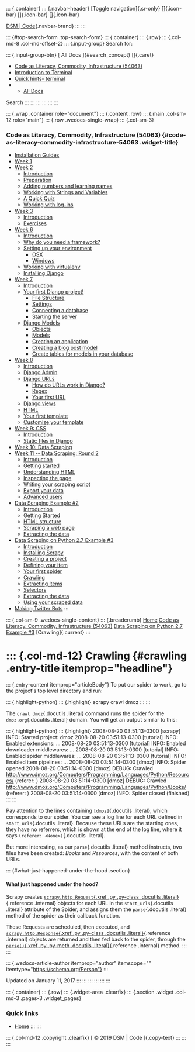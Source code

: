 ::: {.container}
::: {.navbar-header}
[Toggle navigation]{.sr-only} []{.icon-bar} []{.icon-bar} []{.icon-bar}

[DSM \| Code](../../../../index.html){.navbar-brand}
:::
:::

::: {#top-search-form .top-search-form}
::: {.container}
::: {.row}
::: {.col-md-8 .col-md-offset-2}
::: {.input-group}
Search for:

::: {.input-group-btn}
[ All Docs ]{#search_concept} []{.caret}

-   [Code as Literacy, Commodity, Infrastructure (54063)](index.html#4)
-   [Introduction to Terminal](index.html#208)
-   [Quick hints- terminal](index.html#219)
-   -   [All Docs](index.html#all)

Search
:::
:::
:::
:::
:::
:::

::: {.wrap .container role="document"}
::: {.content .row}
::: {.main .col-sm-12 role="main"}
::: {.row .wedocs-single-wrap}
::: {.col-sm-3}
### Code as Literacy, Commodity, Infrastructure (54063) {#code-as-literacy-commodity-infrastructure-54063 .widget-title}

-   [Installation Guides](../../installation-guides/index.html)
-   [Week 1](../../week-1/index.html)
-   [Week 2](../../django-week-1-2/index.html)
    -   [Introduction](../../django-week-1-2/index.html)
    -   [Preparation](../../django-week-1-2/introduction/index.html)
    -   [Adding numbers and learning
        names](../../django-week-1-2/learning-functions-and-terms/index.html)
    -   [Working with Strings and
        Variables](../../django-week-1-2/working-with-strings-and-variables/index.html)
    -   [A Quick Quiz](../../django-week-1-2/a-quick-quiz/index.html)
    -   [Working with
        log-ins](../../django-week-1-2/working-with-log-ins/index.html)
-   [Week 3](../../week-3-2/index.html)
    -   [Introduction](../../week-3-2/index.html)
    -   [Exercises](../../week-3-2/exercise-1/index.html)
-   [Week 6](../../django-week-5/index.html)
    -   [Introduction](../../django-week-5/index.html)
    -   [Why do you need a
        framework?](../../django-week-5/introduction-extended/index.html)
    -   [Setting up your
        environment](../../django-week-5/setting-up-your-environment/index.html)
        -   [OSX](../../django-week-5/setting-up-your-environment/osx/index.html)
        -   [Windows](../../django-week-5/setting-up-your-environment/windows/index.html)
    -   [Working with
        virtualenv](../../django-week-5/working-with-virtualenv/index.html)
    -   [Installing
        Django](../../django-week-5/installing-django/index.html)
-   [Week 7](../../django-week-2/index.html)
    -   [Introduction](../../django-week-2/index.html)
    -   [Your first Django
        project!](../../django-week-2/your-first-django-project/index.html)
        -   [File
            Structure](../../django-week-2/your-first-django-project/layout/index.html)
        -   [Settings](../../django-week-2/your-first-django-project/settings/index.html)
        -   [Connecting a
            database](../../django-week-2/your-first-django-project/connecting-a-database/index.html)
        -   [Starting the
            server](../../django-week-2/your-first-django-project/starting-the-server/index.html)
    -   [Django Models](../../django-week-2/models/index.html)
        -   [Objects](../../django-week-2/models/objects/index.html)
        -   [Models](../../django-week-2/models/model/index.html)
        -   [Creating an
            application](../../django-week-2/models/creating-an-application/index.html)
        -   [Creating a blog post
            model](../../django-week-2/models/creating-a-blog-post-model/index.html)
        -   [Create tables for models in your
            database](../../django-week-2/models/create-tables-for-models-in-your-database/index.html)
-   [Week 8](../../week-3/index.html)
    -   [Introduction](../../week-3/index.html)
    -   [Django Admin](../../week-3/django-admin/index.html)
    -   [Django URLs](../../week-3/django-urls/index.html)
        -   [How do URLs work in
            Django?](../../week-3/django-urls/how-do-urls-work-in-django/index.html)
        -   [Regex](../../week-3/django-urls/regex/index.html)
        -   [Your first
            URL](../../week-3/django-urls/your-first-url/index.html)
    -   [Django
        views](../../week-3/django-views-time-to-create/index.html)
    -   [HTML](../../week-3/html/index.html)
    -   [Your first
        template](../../week-3/your-first-template/index.html)
    -   [Customize your
        template](../../week-3/customize-your-template/index.html)
-   [Week 9: CSS](../../css/index.html)
    -   [Introduction](../../css/index.html)
    -   [Static files in Django](../../css/static-files/index.html)
-   [Week 10: Data Scraping](../../week-10-data-scraping/index.html)
-   [Week 11 -- Data Scraping: Round
    2](../../scrapping-beautiful-soup-2/index.html)
    -   [Introduction](../../scrapping-beautiful-soup-2/index.html)
    -   [Getting
        started](../../scrapping-beautiful-soup-2/getting-started/index.html)
    -   [Understanding
        HTML](../../scrapping-beautiful-soup-2/understanding-html/index.html)
    -   [Inspecting the
        page](../../scrapping-beautiful-soup-2/inspecting-the-your-page/index.html)
    -   [Writing your scraping
        script](../../scrapping-beautiful-soup-2/writing-your-scrape-script/index.html)
    -   [Export your
        data](../../scrapping-beautiful-soup-2/export-your-data/index.html)
    -   [Advanced
        users](../../scrapping-beautiful-soup-2/advanced-users/index.html)
-   [Data Scraping Example
    \#2](../../scraping-data-beautiful-soup/index.html)
    -   [Introduction](../../scraping-data-beautiful-soup/index.html)
    -   [Getting
        Started](../../scraping-data-beautiful-soup/getting-started/index.html)
    -   [HTML
        structure](../../scraping-data-beautiful-soup/basics-get-familiar-with-html/index.html)
    -   [Scraping a web
        page](../../scraping-data-beautiful-soup/scrapping-a-web-page/index.html)
    -   [Extracting the
        data](../../scraping-data-beautiful-soup/extracting-the-data/index.html)
-   [Data Scraping on Python 2.7 Example \#3](../index.html)
    -   [Introduction](../index.html)
    -   [Installing Scrapy](../installing-scrapy/index.html)
    -   [Creating a project](../creating-a-project/index.html)
    -   [Defining your item](../defining-your-item/index.html)
    -   [Your first spider](../your-first-spider/index.html)
    -   [Crawling](index.html)
    -   [Extracting items](../extracting-items/index.html)
    -   [Selectors](../selectors/index.html)
    -   [Extracting the data](../extracting-the-data/index.html)
    -   [Using your scraped data](../using-your-scraped-data/index.html)
-   [Making Twitter Bots](../../making-twitter-bots/index.html)
:::

::: {.col-sm-9 .wedocs-single-content}
::: {.breadcrumb}
 [Home](../../../../index.html) [Code as Literacy, Commodity,
Infrastructure (54063)](../../index.html) [Data Scraping on Python 2.7
Example \#3](../index.html) [Crawling]{.current}
:::

::: {.col-md-12}
Crawling {#crawling .entry-title itemprop="headline"}
========

::: {.entry-content itemprop="articleBody"}
To put our spider to work, go to the project's top level directory and
run:

::: {.highlight-python}
::: {.highlight}
    scrapy crawl dmoz
:::
:::

The `crawl dmoz`{.docutils .literal} command runs the spider for the
`dmoz.org`{.docutils .literal} domain. You will get an output similar to
this:

::: {.highlight-python}
::: {.highlight}
    2008-08-20 03:51:13-0300 [scrapy] INFO: Started project: dmoz
    2008-08-20 03:51:13-0300 [tutorial] INFO: Enabled extensions: ...
    2008-08-20 03:51:13-0300 [tutorial] INFO: Enabled downloader middlewares: ...
    2008-08-20 03:51:13-0300 [tutorial] INFO: Enabled spider middlewares: ...
    2008-08-20 03:51:13-0300 [tutorial] INFO: Enabled item pipelines: ...
    2008-08-20 03:51:14-0300 [dmoz] INFO: Spider opened
    2008-08-20 03:51:14-0300 [dmoz] DEBUG: Crawled <http://www.dmoz.org/Computers/Programming/Languages/Python/Resources/> (referer: <None>)
    2008-08-20 03:51:14-0300 [dmoz] DEBUG: Crawled <http://www.dmoz.org/Computers/Programming/Languages/Python/Books/> (referer: <None>)
    2008-08-20 03:51:14-0300 [dmoz] INFO: Spider closed (finished)
:::
:::

Pay attention to the lines containing `[dmoz]`{.docutils .literal},
which corresponds to our spider. You can see a log line for each URL
defined in `start_urls`{.docutils .literal}. Because these URLs are the
starting ones, they have no referrers, which is shown at the end of the
log line, where it says `(referer: <None>)`{.docutils .literal}.

But more interesting, as our `parse`{.docutils .literal} method
instructs, two files have been created: *Books* and *Resources*, with
the content of both URLs.

::: {#what-just-happened-under-the-hood .section}
#### What just happened under the hood?

Scrapy creates [`scrapy.http.Request`{.xref .py .py-class .docutils
.literal}](https://doc.scrapy.org/en/0.16/topics/request-response.html#scrapy.http.Request "scrapy.http.Request"){.reference
.internal} objects for each URL in the `start_urls`{.docutils .literal}
attribute of the Spider, and assigns them the `parse`{.docutils
.literal} method of the spider as their callback function.

These Requests are scheduled, then executed, and
[`scrapy.http.Response`{.xref .py .py-class .docutils
.literal}](https://doc.scrapy.org/en/0.16/topics/request-response.html#scrapy.http.Response "scrapy.http.Response"){.reference
.internal} objects are returned and then fed back to the spider, through
the [`parse()`{.xref .py .py-meth .docutils
.literal}](https://doc.scrapy.org/en/0.16/topics/spiders.html#scrapy.spider.BaseSpider.parse "scrapy.spider.BaseSpider.parse"){.reference
.internal} method.
:::
:::

::: {.wedocs-article-author itemprop="author" itemscope="" itemtype="https://schema.org/Person"}
:::

Updated on January 11, 2017
:::
:::
:::
:::
:::
:::

::: {.container}
::: {.row}
::: {.widget-area .clearfix}
::: {.section .widget .col-md-3 .pages-3 .widget_pages}
### Quick links

-   [Home](../../../../index.html)
:::
:::

::: {.col-md-12 .copyright .clearfix}
[ © 2019 DSM \| Code ]{.copy-text}
:::
:::
:::
